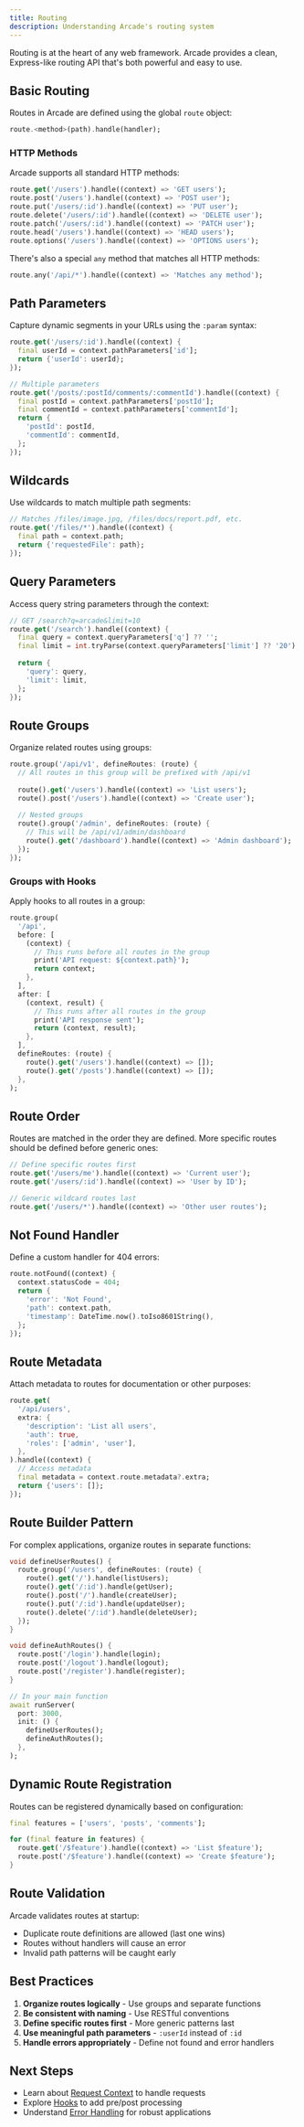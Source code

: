 ```yaml
---
title: Routing
description: Understanding Arcade's routing system
---
```


Routing is at the heart of any web framework. Arcade provides a clean, Express-like routing API that's both powerful and easy to use.

## Basic Routing

Routes in Arcade are defined using the global `route` object:

```dart
route.<method>(path).handle(handler);
```

### HTTP Methods

Arcade supports all standard HTTP methods:

```dart
route.get('/users').handle((context) => 'GET users');
route.post('/users').handle((context) => 'POST user');
route.put('/users/:id').handle((context) => 'PUT user');
route.delete('/users/:id').handle((context) => 'DELETE user');
route.patch('/users/:id').handle((context) => 'PATCH user');
route.head('/users').handle((context) => 'HEAD users');
route.options('/users').handle((context) => 'OPTIONS users');
```

There's also a special `any` method that matches all HTTP methods:

```dart
route.any('/api/*').handle((context) => 'Matches any method');
```

## Path Parameters

Capture dynamic segments in your URLs using the `:param` syntax:

```dart
route.get('/users/:id').handle((context) {
  final userId = context.pathParameters['id'];
  return {'userId': userId};
});

// Multiple parameters
route.get('/posts/:postId/comments/:commentId').handle((context) {
  final postId = context.pathParameters['postId'];
  final commentId = context.pathParameters['commentId'];
  return {
    'postId': postId,
    'commentId': commentId,
  };
});
```

## Wildcards

Use wildcards to match multiple path segments:

```dart
// Matches /files/image.jpg, /files/docs/report.pdf, etc.
route.get('/files/*').handle((context) {
  final path = context.path;
  return {'requestedFile': path};
});
```

## Query Parameters

Access query string parameters through the context:

```dart
// GET /search?q=arcade&limit=10
route.get('/search').handle((context) {
  final query = context.queryParameters['q'] ?? '';
  final limit = int.tryParse(context.queryParameters['limit'] ?? '20') ?? 20;
  
  return {
    'query': query,
    'limit': limit,
  };
});
```

## Route Groups

Organize related routes using groups:

```dart
route.group('/api/v1', defineRoutes: (route) {
  // All routes in this group will be prefixed with /api/v1
  
  route().get('/users').handle((context) => 'List users');
  route().post('/users').handle((context) => 'Create user');
  
  // Nested groups
  route().group('/admin', defineRoutes: (route) {
    // This will be /api/v1/admin/dashboard
    route().get('/dashboard').handle((context) => 'Admin dashboard');
  });
});
```

### Groups with Hooks

Apply hooks to all routes in a group:

```dart
route.group(
  '/api',
  before: [
    (context) {
      // This runs before all routes in the group
      print('API request: ${context.path}');
      return context;
    },
  ],
  after: [
    (context, result) {
      // This runs after all routes in the group
      print('API response sent');
      return (context, result);
    },
  ],
  defineRoutes: (route) {
    route().get('/users').handle((context) => []);
    route().get('/posts').handle((context) => []);
  },
);
```

## Route Order

Routes are matched in the order they are defined. More specific routes should be defined before generic ones:

```dart
// Define specific routes first
route.get('/users/me').handle((context) => 'Current user');
route.get('/users/:id').handle((context) => 'User by ID');

// Generic wildcard routes last
route.get('/users/*').handle((context) => 'Other user routes');
```

## Not Found Handler

Define a custom handler for 404 errors:

```dart
route.notFound((context) {
  context.statusCode = 404;
  return {
    'error': 'Not Found',
    'path': context.path,
    'timestamp': DateTime.now().toIso8601String(),
  };
});
```

## Route Metadata

Attach metadata to routes for documentation or other purposes:

```dart
route.get(
  '/api/users',
  extra: {
    'description': 'List all users',
    'auth': true,
    'roles': ['admin', 'user'],
  },
).handle((context) {
  // Access metadata
  final metadata = context.route.metadata?.extra;
  return {'users': []};
});
```

## Route Builder Pattern

For complex applications, organize routes in separate functions:

```dart
void defineUserRoutes() {
  route.group('/users', defineRoutes: (route) {
    route().get('/').handle(listUsers);
    route().get('/:id').handle(getUser);
    route().post('/').handle(createUser);
    route().put('/:id').handle(updateUser);
    route().delete('/:id').handle(deleteUser);
  });
}

void defineAuthRoutes() {
  route.post('/login').handle(login);
  route.post('/logout').handle(logout);
  route.post('/register').handle(register);
}

// In your main function
await runServer(
  port: 3000,
  init: () {
    defineUserRoutes();
    defineAuthRoutes();
  },
);
```

## Dynamic Route Registration

Routes can be registered dynamically based on configuration:

```dart
final features = ['users', 'posts', 'comments'];

for (final feature in features) {
  route.get('/$feature').handle((context) => 'List $feature');
  route.post('/$feature').handle((context) => 'Create $feature');
}
```

## Route Validation

Arcade validates routes at startup:

- Duplicate route definitions are allowed (last one wins)
- Routes without handlers will cause an error
- Invalid path patterns will be caught early

## Best Practices

1. **Organize routes logically** - Use groups and separate functions
2. **Be consistent with naming** - Use RESTful conventions
3. **Define specific routes first** - More generic patterns last
4. **Use meaningful path parameters** - `:userId` instead of `:id`
5. **Handle errors appropriately** - Define not found and error handlers

## Next Steps

- Learn about [Request Context](/core/request-context/) to handle requests
- Explore [Hooks](/core/hooks/) to add pre/post processing
- Understand [Error Handling](/core/error-handling/) for robust applications